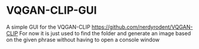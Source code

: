 # VQGAN-CLIP-GUI
A simple GUI for the VQGAN-CLIP https://github.com/nerdyrodent/VQGAN-CLIP For now it is just used to find the folder and generate an image based on the given phrase without having to open a console window
